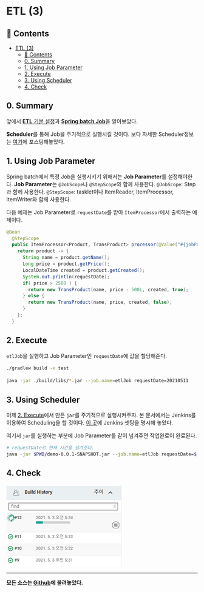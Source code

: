 # ETL (3)

## 🎁 Contents
- [ETL (3)](#etl-3)
  - [🎁 Contents](#-contents)
  - [0. Summary](#0-summary)
  - [1. Using Job Parameter](#1-using-job-parameter)
  - [2. Execute](#2-execute)
  - [3. Using Scheduler](#3-using-scheduler)
  - [4. Check](#4-check)

## 0. Summary
앞에서 [**ETL** 기본 설정](https://velog.io/@rivernine/ETL-1)과 [**Spring batch Job**](https://velog.io/@rivernine/ETL-2)을 알아보았다.

**Scheduler**를 통해 Job을 주기적으로 실행시킬 것이다.
보다 자세한 Scheduler정보는 [여기](https://velog.io/@rivernine/Spring-boot-Scheduler)에 포스팅해놓았다.

## 1. Using Job Parameter
Spring batch에서 특정 Job을 실행시키기 위해서는 **Job Parameter**를 설정해야한다.
**Job Parameter**는 `@JobScope`나 `@StepScope`와 함께 사용한다.
`@JobScope`: Step과 함께 사용한다.
`@StepScope`: tasklet이나 ItemReader, ItemProcessor, ItemWriter와 함께 사용한다.

다음 예제는 Job Parameter로 `requestDate`를 받아 `ItemProcessor`에서 출력하는 예제이다.

```java
@Bean
  @StepScope
  public ItemProcessor<Product, TransProduct> processor(@Value("#{jobParameters[requestDate]}") String requestDate) {
    return product -> {
      String name = product.getName();
      Long price = product.getPrice();
      LocalDateTime created = product.getCreated();
      System.out.println(requestDate);
      if( price > 2500 ) {
        return new TransProduct(name, price - 500L, created, true);
      } else {
        return new TransProduct(name, price, created, false);
      }
    };
  }
```

## 2. Execute
`etlJob`을 실행하고 Job Parameter인 `requestDate`에 값을 할당해준다.
```sh
./gradlew build -x test

java -jar ./build/libs/*.jar --job.name=etlJob requestDate=20210511
```

## 3. Using Scheduler
이제 [2. Execute](#2-execute)에서 만든 `jar`를 주기적으로 실행시켜주자.
본 문서에서는 Jenkins를 이용하여 Scheduling을 할 것이다.
[이 곳](https://velog.io/@rivernine/Spring-boot-Scheduler#3-jenkins)에 Jenkins 셋팅을 명시해 놓았다.

여기서 `jar`를 실행하는 부분에 Job Parameter를 같이 넘겨주면 작업완료이 완료된다.

```sh
# requestDate로 현재 시간을 넘겨준다.
java -jar $PWD/demo-0.0.1-SNAPSHOT.jar --job.name=etlJob requestDate=$(date | tr -d " ")
```

## 4. Check
![](./1.png)

---
**모든 소스는 [Github](https://github.com/rivernine/velog/tree/master/Spring-boot)에 올려놓았다.**